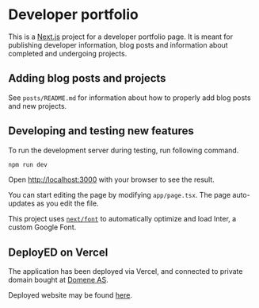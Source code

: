 # Developer portfolio

This is a [Next.js](https://nextjs.org/) project for a developer portfolio page. It is meant for publishing developer 
information, blog posts and information about completed and undergoing projects.

## Adding blog posts and projects
See `posts/README.md` for information about how to properly add blog posts and new projects.

## Developing and testing new features
To run the development server during testing, run following command.
```bash
npm run dev
```

Open [http://localhost:3000](http://localhost:3000) with your browser to see the result.

You can start editing the page by modifying `app/page.tsx`. The page auto-updates as you edit the file.

This project uses [`next/font`](https://nextjs.org/docs/basic-features/font-optimization) to automatically optimize and load Inter, a custom Google Font.

## DeployED on Vercel
The application has been deployed via Vercel, and connected to private domain bought at [Domene AS](https://domene.no).

Deployed website may be found [here](https://www.aasmundkvitvang.no).
